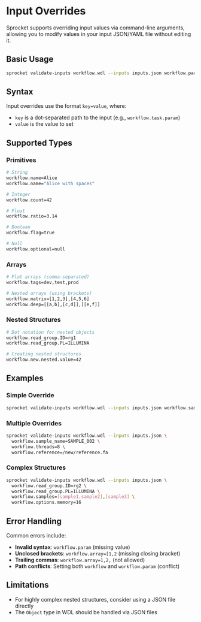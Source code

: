 # Input Overrides

Sprocket supports overriding input values via command-line arguments, allowing you to modify values in your input JSON/YAML file without editing it.

## Basic Usage

```bash
sprocket validate-inputs workflow.wdl --inputs inputs.json workflow.param=value
```

## Syntax

Input overrides use the format `key=value`, where:

- `key` is a dot-separated path to the input (e.g., `workflow.task.param`)
- `value` is the value to set

## Supported Types

### Primitives

```bash
# String
workflow.name=Alice
workflow.name="Alice with spaces"

# Integer
workflow.count=42

# Float
workflow.ratio=3.14

# Boolean
workflow.flag=true

# Null
workflow.optional=null
```

### Arrays

```bash
# Flat arrays (comma-separated)
workflow.tags=dev,test,prod

# Nested arrays (using brackets)
workflow.matrix=[1,2,3],[4,5,6]
workflow.deep=[[a,b],[c,d]],[[e,f]]
```

### Nested Structures

```bash
# Dot notation for nested objects
workflow.read_group.ID=rg1
workflow.read_group.PL=ILLUMINA

# Creating nested structures
workflow.new.nested.value=42
```

## Examples

### Simple Override

```bash
sprocket validate-inputs workflow.wdl --inputs inputs.json workflow.sample_name=SAMPLE_002
```

### Multiple Overrides

```bash
sprocket validate-inputs workflow.wdl --inputs inputs.json \
  workflow.sample_name=SAMPLE_002 \
  workflow.threads=8 \
  workflow.reference=/new/reference.fa
```

### Complex Structures

```bash
sprocket validate-inputs workflow.wdl --inputs inputs.json \
  workflow.read_group.ID=rg2 \
  workflow.read_group.PL=ILLUMINA \
  workflow.samples=[sample1,sample2],[sample3] \
  workflow.options.memory=16
```

## Error Handling

Common errors include:

- **Invalid syntax**: `workflow.param` (missing value)
- **Unclosed brackets**: `workflow.array=[1,2` (missing closing bracket)
- **Trailing commas**: `workflow.array=1,2,` (not allowed)
- **Path conflicts**: Setting both `workflow` and `workflow.param` (conflict)

## Limitations

- For highly complex nested structures, consider using a JSON file directly
- The `Object` type in WDL should be handled via JSON files 
